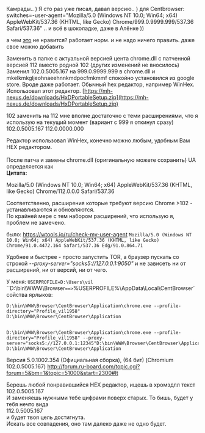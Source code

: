 Камрады.. ) Я сто раз уже писал, давал версию.. )
для Centbrowser:
switches=-user-agent="Mozilla/5.0 (Windows NT 10.0; Win64; x64) AppleWebKit/537.36 (KHTML, like Gecko) Chrome/999.0.9999.999/537.36 Safari/537.36"
 .. и всё в шоколадке, даже в Алёнке ))

а чем [это](https://chrome.google.com/webstore/detail/censor-tracker-%E2%80%93-proxy-fo/gaidoampbkcknofoejhnhbhbhhifgdop/related) не нравится? работает норм. и не надо ничего править. даже свое можно добавить

Заменить в папке с актуальной версией цента chrome.dll с патченной версией 112 вместо родной 102 (других изменений не вносилось)
Заменил 102.0.5005.167 на 999.0.9999.999 в chrome.dll и mkelkmkgljeohnaeehnnkmdpocfmkmmf спокойно установился из google store.
 Вроде даже работает.
Обычный hex редактор, например WinHex.
Использовал этот редактор. [https://mh-nexus.de/downloads/HxDPortableSetup.zip](https://mh-nexus.de/downloads/HxDPortableSetup.zip)

102 заменить на 112 мне вполне достаточно с теми расширениями, что я использую на текущий момент (вариант с 999 я откинул сразу) 
102.0.5005.167
112.0.0000.000

Редактор использовал WinHex, конечно можно любым, удобным Вам HEX редактором.  
   
После патча и замены chrome.dll (оригинальную можете сохранить) UA определяется как  
**Цитата:**

Mozilla/5.0 (Windows NT 10.0; Win64; x64) AppleWebKit/537.36 (KHTML, like Gecko) Chrome/112.0.0.0 Safari/537.36

  
Соответственно, расширения которые требуют версию Chrome >102 - устанавливаются и обновляются.  
По крайней мере с тем набором расширений, что использую я, проблем не замечено.

было:
https://wtools.io/ru/check-my-user-agent
 `Mozilla/5.0 (Windows NT 10.0; Win64; x64) AppleWebKit/537.36 (KHTML, like Gecko) Chrome/91.0.4472.164 Safari/537.36 Edg/91.0.864.71`


Удобнее и быстрее - просто запустить TOR, а браузер пускать со строкой _--proxy-server="socks5://127.0.0.1:9050"_ и не зависеть ни от расширений, ни от версий, ни от чего.

У меня:  `USERPROFILE=D:\Users\vil`
``D:\bin\WWW\Browser` ==>
`%USERPROFILE%\AppData\Local\CentBrowser\`
сойства ярлыков:
```
D:\bin\WWW\Browser\CentBrowser\Application\chrome.exe --profile-directory="Profile_vil1958"
D:\bin\WWW\Browser\CentBrowser\Application


D:\bin\WWW\Browser\CentBrowser\Application\chrome.exe --profile-directory="Profile_vil1958" --proxy-server="socks5://127.0.0.1:12345"D:\bin\WWW\Browser\CentBrowser\Application
D:\bin\WWW\Browser\CentBrowser\Application
```

Версия 5.0.1002.354 (Официальная сборка), (64 бит) (Chromium 102.0.5005.167)
http://forum.ru-board.com/topic.cgi?forum=5&bm=1&topic=51000&start=2300#lt

Берешь любой понравившийся НЕХ редактор, ищешь в хромэдлл текст  
102.0.5005.167  
И заменяешь нужными тебе цифрами поверх старых. То бишь, будет у тебя нечто вида    
1**1**2.0.5005.167  
и будет твоя цель достигнута.  
Искать все совпадения, оно там далеко даже не одно будет.


